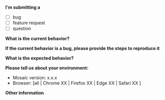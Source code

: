 **I'm submitting a**

- [ ] bug
- [ ] feature request
- [ ] question

**What is the current behavior?**



**If the current behavior is a bug, please provide the steps to reproduce it**



**What is the expected behavior?**


**Please tell us about your environment:**

- Mosaic version: x.x.x
- Browser: [all | Chrome XX | Firefox XX | Edge XX | Safari XX ]


**Other information**
